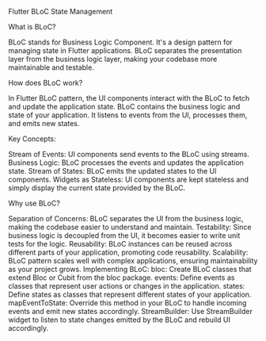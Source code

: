 Flutter BLoC State Management


What is BLoC?

BLoC stands for Business Logic Component. It's a design pattern for managing state in Flutter applications. BLoC separates the presentation layer from the business logic layer, making your codebase more maintainable and testable.

How does BLoC work?

In Flutter BLoC pattern, the UI components interact with the BLoC to fetch and update the application state. BLoC contains the business logic and state of your application. It listens to events from the UI, processes them, and emits new states.

Key Concepts:

Stream of Events: UI components send events to the BLoC using streams.
Business Logic: BLoC processes the events and updates the application state.
Stream of States: BLoC emits the updated states to the UI components.
Widgets as Stateless: UI components are kept stateless and simply display the current state provided by the BLoC.


Why use BLoC?

Separation of Concerns: BLoC separates the UI from the business logic, making the codebase easier to understand and maintain.
Testability: Since business logic is decoupled from the UI, it becomes easier to write unit tests for the logic.
Reusability: BLoC instances can be reused across different parts of your application, promoting code reusability.
Scalability: BLoC pattern scales well with complex applications, ensuring maintainability as your project grows.
Implementing BLoC:
bloc: Create BLoC classes that extend Bloc or Cubit from the bloc package.
events: Define events as classes that represent user actions or changes in the application.
states: Define states as classes that represent different states of your application.
mapEventToState: Override this method in your BLoC to handle incoming events and emit new states accordingly.
StreamBuilder: Use StreamBuilder widget to listen to state changes emitted by the BLoC and rebuild UI accordingly.
